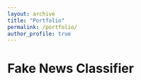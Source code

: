 ```yaml
---
layout: archive
title: "Portfolio"
permalink: /portfolio/
author_profile: true
---
```


# Fake News Classifier
